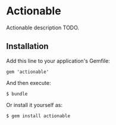# Actionable

Actionable description TODO.

## Installation

Add this line to your application's Gemfile:

    gem 'actionable'

And then execute:

    $ bundle

Or install it yourself as:

    $ gem install actionable